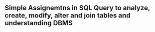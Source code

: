 ## Simple Assignemtns in SQL Query to analyze, create, modify, alter and join tables and understanding DBMS
